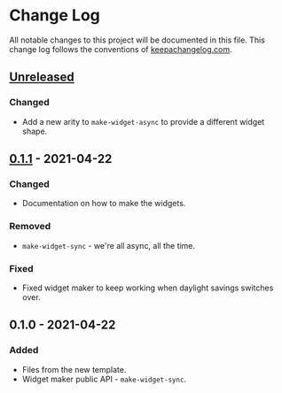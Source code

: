 # Change Log
All notable changes to this project will be documented in this file. This change log follows the conventions of [keepachangelog.com](http://keepachangelog.com/).

## [Unreleased]
### Changed
- Add a new arity to `make-widget-async` to provide a different widget shape.

## [0.1.1] - 2021-04-22
### Changed
- Documentation on how to make the widgets.

### Removed
- `make-widget-sync` - we're all async, all the time.

### Fixed
- Fixed widget maker to keep working when daylight savings switches over.

## 0.1.0 - 2021-04-22
### Added
- Files from the new template.
- Widget maker public API - `make-widget-sync`.

[Unreleased]: https://github.com/your-name/getdata/compare/0.1.1...HEAD
[0.1.1]: https://github.com/your-name/getdata/compare/0.1.0...0.1.1
